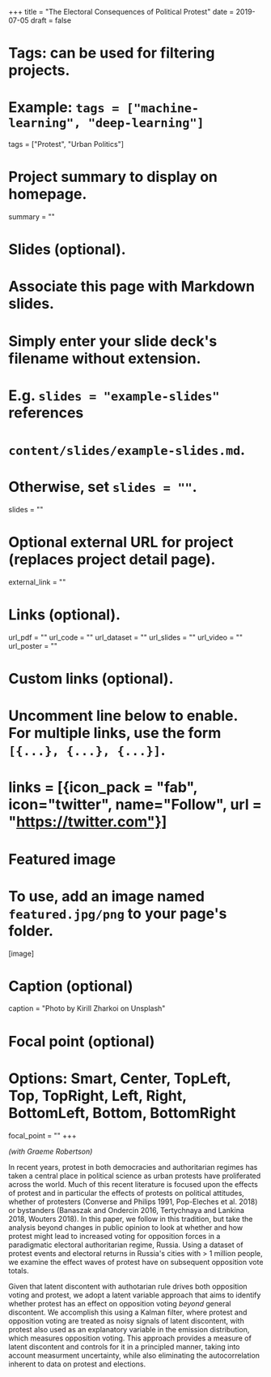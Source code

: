 +++
title = "The Electoral Consequences of Political Protest"
date = 2019-07-05
draft = false

# Tags: can be used for filtering projects.
# Example: `tags = ["machine-learning", "deep-learning"]`
tags = ["Protest", "Urban Politics"]

# Project summary to display on homepage.
summary = ""

# Slides (optional).
#   Associate this page with Markdown slides.
#   Simply enter your slide deck's filename without extension.
#   E.g. `slides = "example-slides"` references 
#   `content/slides/example-slides.md`.
#   Otherwise, set `slides = ""`.
slides = ""

# Optional external URL for project (replaces project detail page).
external_link = ""

# Links (optional).
url_pdf = ""
url_code = ""
url_dataset = ""
url_slides = ""
url_video = ""
url_poster = ""

# Custom links (optional).
#   Uncomment line below to enable. For multiple links, use the form `[{...}, {...}, {...}]`.
# links = [{icon_pack = "fab", icon="twitter", name="Follow", url = "https://twitter.com"}]

# Featured image
# To use, add an image named `featured.jpg/png` to your page's folder. 
[image]
  # Caption (optional)
  caption = "Photo by Kirill Zharkoi on Unsplash"

  # Focal point (optional)
  # Options: Smart, Center, TopLeft, Top, TopRight, Left, Right, BottomLeft, Bottom, BottomRight
  focal_point = ""
+++

*(with Graeme Robertson)*

In recent years, protest in both democracies and authoritarian regimes has taken a central place in political science as urban protests have proliferated across the world. Much of this recent literature is focused upon the effects of protest and in particular the effects of protests on political attitudes, whether of protesters (Converse and Philips 1991, Pop-Eleches et al. 2018) or bystanders (Banaszak and Ondercin 2016, Tertychnaya and Lankina 2018, Wouters 2018). In this paper, we follow in this tradition, but take the analysis beyond changes in public opinion to look at whether and how protest might lead to increased voting for opposition forces in a paradigmatic electoral authoritarian regime, Russia. Using a dataset of protest events and electoral returns in Russia's cities with > 1 million people, we examine the effect waves of protest have on subsequent opposition vote totals.

Given that latent discontent with authotarian rule drives both opposition voting and protest, we adopt a latent variable approach that aims to identify whether protest has an effect on opposition voting *beyond* general discontent. We accomplish this using a Kalman filter, where protest and opposition voting are treated as noisy signals of latent discontent, with protest also used as an explanatory variable in the emission distribution, which measures opposition voting. This approach provides a measure of latent discontent and controls for it in a principled manner, taking into account measurment uncertainty, while also eliminating the autocorrelation inherent to data on protest and elections.
